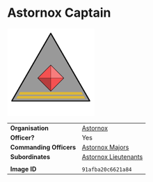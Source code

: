 # Astornox Captain

<img src="https://raw.githubusercontent.com/jesskelsall/astarus-images/main/symbols/91afba20c6621a84.png" height="200" />

|||
| --- | --- |
| **Organisation** | [Astornox](../astornox.md) | rank.2
| **Officer?** | Yes |
| **Commanding Officers** | [Astornox Majors](astornox-major.md) |
| **Subordinates** | [Astornox Lieutenants](astornox-lieutenant.md) |
|||
| **Image ID** | `91afba20c6621a84` |
